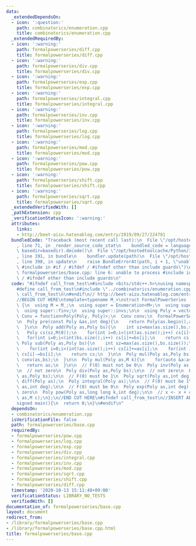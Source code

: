 ```yaml
---
data:
  _extendedDependsOn:
  - icon: ':question:'
    path: combinatorics/enumeration.cpp
    title: combinatorics/enumeration.cpp
  _extendedRequiredBy:
  - icon: ':warning:'
    path: formalpowerseries/diff.cpp
    title: formalpowerseries/diff.cpp
  - icon: ':warning:'
    path: formalpowerseries/div.cpp
    title: formalpowerseries/div.cpp
  - icon: ':warning:'
    path: formalpowerseries/exp.cpp
    title: formalpowerseries/exp.cpp
  - icon: ':warning:'
    path: formalpowerseries/integral.cpp
    title: formalpowerseries/integral.cpp
  - icon: ':warning:'
    path: formalpowerseries/inv.cpp
    title: formalpowerseries/inv.cpp
  - icon: ':warning:'
    path: formalpowerseries/log.cpp
    title: formalpowerseries/log.cpp
  - icon: ':warning:'
    path: formalpowerseries/mod.cpp
    title: formalpowerseries/mod.cpp
  - icon: ':warning:'
    path: formalpowerseries/pow.cpp
    title: formalpowerseries/pow.cpp
  - icon: ':warning:'
    path: formalpowerseries/shift.cpp
    title: formalpowerseries/shift.cpp
  - icon: ':warning:'
    path: formalpowerseries/sqrt.cpp
    title: formalpowerseries/sqrt.cpp
  _extendedVerifiedWith: []
  _pathExtension: cpp
  _verificationStatusIcon: ':warning:'
  attributes:
    links:
    - http://beet-aizu.hatenablog.com/entry/2019/09/27/224701
  bundledCode: "Traceback (most recent call last):\n  File \"/opt/hostedtoolcache/Python/3.8.6/x64/lib/python3.8/site-packages/onlinejudge_verify/documentation/build.py\"\
    , line 71, in _render_source_code_stat\n    bundled_code = language.bundle(stat.path,\
    \ basedir=basedir).decode()\n  File \"/opt/hostedtoolcache/Python/3.8.6/x64/lib/python3.8/site-packages/onlinejudge_verify/languages/cplusplus.py\"\
    , line 191, in bundle\n    bundler.update(path)\n  File \"/opt/hostedtoolcache/Python/3.8.6/x64/lib/python3.8/site-packages/onlinejudge_verify/languages/cplusplus_bundle.py\"\
    , line 398, in update\n    raise BundleErrorAt(path, i + 1, \"unable to process\
    \ #include in #if / #ifdef / #ifndef other than include guards\")\nonlinejudge_verify.languages.cplusplus_bundle.BundleErrorAt:\
    \ formalpowerseries/base.cpp: line 6: unable to process #include in #if / #ifdef\
    \ / #ifndef other than include guards\n"
  code: "#ifndef call_from_test\n#include <bits/stdc++.h>\nusing namespace std;\n\n\
    #define call_from_test\n#include \"../combinatorics/enumeration.cpp\"\n#undef\
    \ call_from_test\n\n#endif\n// http://beet-aizu.hatenablog.com/entry/2019/09/27/224701\n\
    //BEGIN CUT HERE\ntemplate<typename M_>\nstruct FormalPowerSeries : Enumeration<M_>\
    \ {\n  using M = M_;\n  using super = Enumeration<M>;\n  using super::fact;\n\
    \  using super::finv;\n  using super::invs;\n\n  using Poly = vector<M>;\n  using\
    \ Conv = function<Poly(Poly, Poly)>;\n  Conv conv;\n  FormalPowerSeries(Conv conv):conv(conv){}\n\
    \n  Poly pre(const Poly &as,int deg){\n    return Poly(as.begin(),as.begin()+min((int)as.size(),deg));\n\
    \  }\n\n  Poly add(Poly as,Poly bs){\n    int sz=max(as.size(),bs.size());\n \
    \   Poly cs(sz,M(0));\n    for(int i=0;i<(int)as.size();i++) cs[i]+=as[i];\n \
    \   for(int i=0;i<(int)bs.size();i++) cs[i]+=bs[i];\n    return cs;\n  }\n\n \
    \ Poly sub(Poly as,Poly bs){\n    int sz=max(as.size(),bs.size());\n    Poly cs(sz,M(0));\n\
    \    for(int i=0;i<(int)as.size();i++) cs[i]+=as[i];\n    for(int i=0;i<(int)bs.size();i++)\
    \ cs[i]-=bs[i];\n    return cs;\n  }\n\n  Poly mul(Poly as,Poly bs){\n    return\
    \ conv(as,bs);\n  }\n\n  Poly mul(Poly as,M k){\n    for(auto &a:as) a*=k;\n \
    \   return as;\n  }\n\n  // F(0) must not be 0\n  Poly inv(Poly as,int deg);\n\
    \n  // not zero\n  Poly div(Poly as,Poly bs);\n\n  // not zero\n  Poly mod(Poly\
    \ as,Poly bs);\n\n  // F(0) must be 1\n  Poly sqrt(Poly as,int deg);\n\n  Poly\
    \ diff(Poly as);\n  Poly integral(Poly as);\n\n  // F(0) must be 1\n  Poly log(Poly\
    \ as,int deg);\n\n  // F(0) must be 0\n  Poly exp(Poly as,int deg);\n\n  // not\
    \ zero\n  Poly pow(Poly as,long long k,int deg);\n\n  // x <- x + c\n  Poly shift(Poly\
    \ as,M c);\n};\n//END CUT HERE\n#ifndef call_from_test\n//INSERT ABOVE HERE\n\
    signed main(){\n  return 0;\n}\n#endif\n"
  dependsOn:
  - combinatorics/enumeration.cpp
  isVerificationFile: false
  path: formalpowerseries/base.cpp
  requiredBy:
  - formalpowerseries/pow.cpp
  - formalpowerseries/log.cpp
  - formalpowerseries/exp.cpp
  - formalpowerseries/div.cpp
  - formalpowerseries/integral.cpp
  - formalpowerseries/inv.cpp
  - formalpowerseries/mod.cpp
  - formalpowerseries/sqrt.cpp
  - formalpowerseries/shift.cpp
  - formalpowerseries/diff.cpp
  timestamp: '2020-10-13 15:11:48+09:00'
  verificationStatus: LIBRARY_NO_TESTS
  verifiedWith: []
documentation_of: formalpowerseries/base.cpp
layout: document
redirect_from:
- /library/formalpowerseries/base.cpp
- /library/formalpowerseries/base.cpp.html
title: formalpowerseries/base.cpp
---
```

